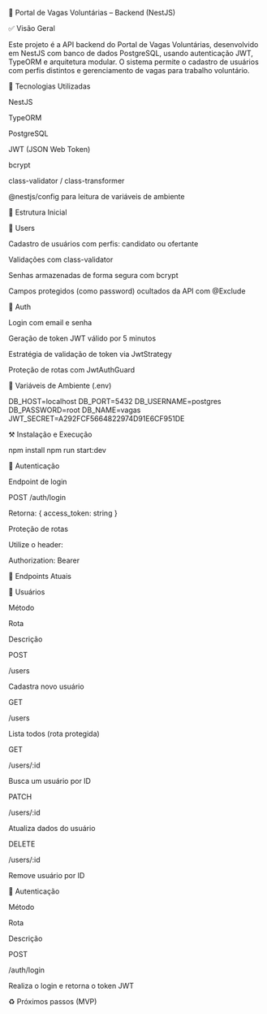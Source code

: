📘 Portal de Vagas Voluntárias – Backend (NestJS)

✅ Visão Geral

Este projeto é a API backend do Portal de Vagas Voluntárias, desenvolvido em NestJS com banco de dados PostgreSQL, usando autenticação JWT, TypeORM e arquitetura modular. O sistema permite o cadastro de usuários com perfis distintos e gerenciamento de vagas para trabalho voluntário.

🚀 Tecnologias Utilizadas

NestJS

TypeORM

PostgreSQL

JWT (JSON Web Token)

bcrypt

class-validator / class-transformer

@nestjs/config para leitura de variáveis de ambiente

🧱 Estrutura Inicial

👤 Users

Cadastro de usuários com perfis: candidato ou ofertante

Validações com class-validator

Senhas armazenadas de forma segura com bcrypt

Campos protegidos (como password) ocultados da API com @Exclude

🔐 Auth

Login com email e senha

Geração de token JWT válido por 5 minutos

Estratégia de validação de token via JwtStrategy

Proteção de rotas com JwtAuthGuard

📆 Variáveis de Ambiente (.env)

DB_HOST=localhost
DB_PORT=5432
DB_USERNAME=postgres
DB_PASSWORD=root
DB_NAME=vagas
JWT_SECRET=A292FCF5664822974D91E6CF951DE

⚒️ Instalação e Execução

npm install
npm run start:dev

🔐 Autenticação

Endpoint de login

POST /auth/login

Retorna: { access_token: string }

Proteção de rotas

Utilize o header:

Authorization: Bearer <token>

📡 Endpoints Atuais

📁 Usuários

Método

Rota

Descrição

POST

/users

Cadastra novo usuário

GET

/users

Lista todos (rota protegida)

GET

/users/:id

Busca um usuário por ID

PATCH

/users/:id

Atualiza dados do usuário

DELETE

/users/:id

Remove usuário por ID

🔑 Autenticação

Método

Rota

Descrição

POST

/auth/login

Realiza o login e retorna o token JWT

♻️ Próximos passos (MVP)